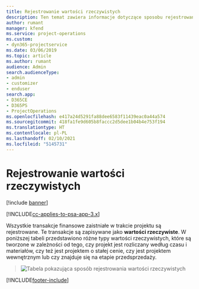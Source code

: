 ```yaml
---
title: Rejestrowanie wartości rzeczywistych
description: Ten temat zawiera informacje dotyczące sposobu rejestrowania wartości rzeczywistych.
author: rumant
manager: kfend
ms.service: project-operations
ms.custom:
- dyn365-projectservice
ms.date: 03/06/2019
ms.topic: article
ms.author: rumant
audience: Admin
search.audienceType:
- admin
- customizer
- enduser
search.app:
- D365CE
- D365PS
- ProjectOperations
ms.openlocfilehash: e417a24d5291fa88dee6583f11439eac0a44a574
ms.sourcegitcommit: 418fa1fe9d605b8faccc2d5dee1b04b4e753f194
ms.translationtype: HT
ms.contentlocale: pl-PL
ms.lasthandoff: 02/10/2021
ms.locfileid: "5145731"
---
```

# <a name="recording-actuals"></a>Rejestrowanie wartości rzeczywistych 

[!include [banner](../includes/psa-now-project-operations.md)]

[!INCLUDE[cc-applies-to-psa-app-3.x](../includes/cc-applies-to-psa-app-3x.md)]

Wszystkie transakcje finansowe zaistniałe w trakcie projektu są rejestrowane. Te transakcje są zapisywane jako **wartości rzeczywiste**. W poniższej tabeli przedstawiono różne typy wartości rzeczywistych, które są tworzone w zależności od tego, czy projekt jest rozliczany według czasu i materiałów, czy też jest projektem o stałej cenie, czy jest projektem wewnętrznym lub czy znajduje się na etapie przedsprzedaży.

> ![Tabela pokazująca sposób rejestrowania wartości rzeczywistych](media/advanced-table2.png)


[!INCLUDE[footer-include](../includes/footer-banner.md)]